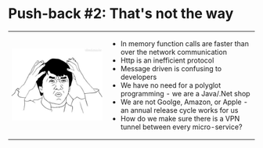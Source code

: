 # Push-back #2: That's not the way

<table style="border:0">
  <tr style="border:0">
    <td style="border:0">
      <img src="./media/ThatsNotTheWay.jpg"/>
    </td>
    <td style="border:0">
      <ul>
        <li>In memory function calls are faster than over the network communication</li>
        <li>Http is an inefficient protocol</li>
        <li>Message driven is confusing to developers</li>
        <li>We have no need for a polyglot programming - we are a Java/.Net shop</li>
        <li>We are not Goolge, Amazon, or Apple - an annual release cycle works for us</li>
        <li>How do we make sure there is a VPN tunnel between every micro-service?</li>
       </ul>
    </td>
  </tr>
</table>

 